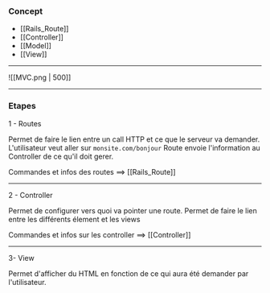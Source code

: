 

### Concept

- [[Rails_Route]]
- [[Controller]]
- [[Model]]
- [[View]]

---

![[MVC.png | 500]]

----
### Etapes 

1 - Routes

Permet de faire le lien entre un call HTTP et ce que le serveur va demander. 
L'utilisateur veut aller sur `monsite.com/bonjour`
Route envoie l'information au Controller de ce qu'il doit gerer. 

Commandes et infos des routes ==> [[Rails_Route]]

---

2 - Controller 

Permet de configurer vers quoi va pointer une route. 
Permet de faire le lien entre les différents élement et les views

Commandes et infos sur les controller ==> [[Controller]]

--- 

3-  View

Permet d'afficher du HTML en fonction de ce qui aura été demander par l'utilisateur. 